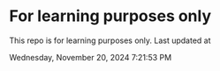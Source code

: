 # For learning purposes only
This repo is for learning purposes only.
Last updated at

Wednesday, November 20, 2024 7:21:53 PM

